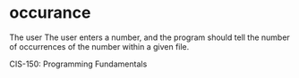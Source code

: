 # occurance
The user The user enters a number, and the program should tell the number of occurrences of the number within a given file.

CIS-150: Programming Fundamentals
